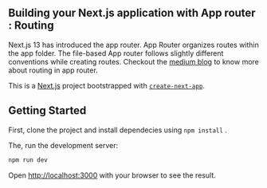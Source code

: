 ## Building your Next.js application with App router : Routing
Next.js 13 has introduced the app router. App Router organizes routes within the app folder. The file-based App router follows slightly different conventions while creating routes. Checkout the [medium blog](https://medium.com/@kulsumansari4/next-js-app-router-routing-8d795dbe324c) to know more about routing in app router.


This is a [Next.js](https://nextjs.org/) project bootstrapped with [`create-next-app`](https://github.com/vercel/next.js/tree/canary/packages/create-next-app).

## Getting Started

First, clone the project and install dependecies using ```npm install``` .

The, run the development server:

```bash
npm run dev
```

Open [http://localhost:3000](http://localhost:3000) with your browser to see the result.
